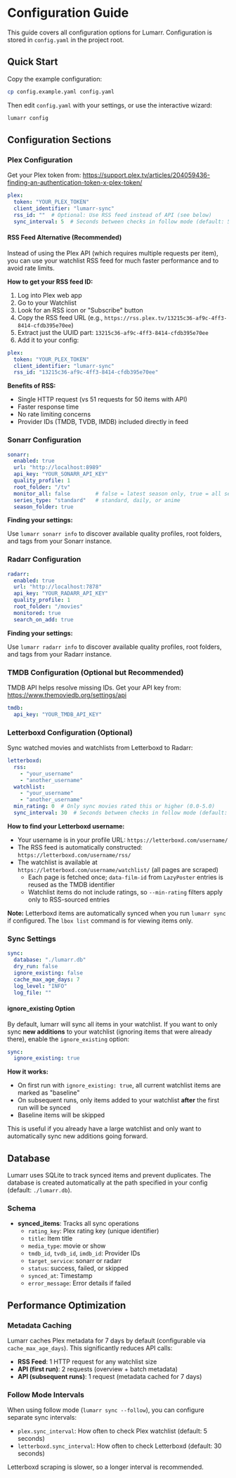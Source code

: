 # Configuration Guide

This guide covers all configuration options for Lumarr. Configuration is stored in `config.yaml` in the project root.

## Quick Start

Copy the example configuration:

```bash
cp config.example.yaml config.yaml
```

Then edit `config.yaml` with your settings, or use the interactive wizard:

```bash
lumarr config
```

## Configuration Sections

### Plex Configuration

Get your Plex token from: https://support.plex.tv/articles/204059436-finding-an-authentication-token-x-plex-token/

```yaml
plex:
  token: "YOUR_PLEX_TOKEN"
  client_identifier: "lumarr-sync"
  rss_id: ""  # Optional: Use RSS feed instead of API (see below)
  sync_interval: 5  # Seconds between checks in follow mode (default: 5)
```

#### RSS Feed Alternative (Recommended)

Instead of using the Plex API (which requires multiple requests per item), you can use your watchlist RSS feed for much faster performance and to avoid rate limits.

**How to get your RSS feed ID:**

1. Log into Plex web app
2. Go to your Watchlist
3. Look for an RSS icon or "Subscribe" button
4. Copy the RSS feed URL (e.g., `https://rss.plex.tv/13215c36-af9c-4ff3-8414-cfdb395e70ee`)
5. Extract just the UUID part: `13215c36-af9c-4ff3-8414-cfdb395e70ee`
6. Add it to your config:

```yaml
plex:
  token: "YOUR_PLEX_TOKEN"
  client_identifier: "lumarr-sync"
  rss_id: "13215c36-af9c-4ff3-8414-cfdb395e70ee"
```

**Benefits of RSS:**
- Single HTTP request (vs 51 requests for 50 items with API)
- Faster response time
- No rate limiting concerns
- Provider IDs (TMDB, TVDB, IMDB) included directly in feed

### Sonarr Configuration

```yaml
sonarr:
  enabled: true
  url: "http://localhost:8989"
  api_key: "YOUR_SONARR_API_KEY"
  quality_profile: 1
  root_folder: "/tv"
  monitor_all: false        # false = latest season only, true = all seasons
  series_type: "standard"   # standard, daily, or anime
  season_folder: true
```

**Finding your settings:**

Use `lumarr sonarr info` to discover available quality profiles, root folders, and tags from your Sonarr instance.

### Radarr Configuration

```yaml
radarr:
  enabled: true
  url: "http://localhost:7878"
  api_key: "YOUR_RADARR_API_KEY"
  quality_profile: 1
  root_folder: "/movies"
  monitored: true
  search_on_add: true
```

**Finding your settings:**

Use `lumarr radarr info` to discover available quality profiles, root folders, and tags from your Radarr instance.

### TMDB Configuration (Optional but Recommended)

TMDB API helps resolve missing IDs. Get your API key from: https://www.themoviedb.org/settings/api

```yaml
tmdb:
  api_key: "YOUR_TMDB_API_KEY"
```

### Letterboxd Configuration (Optional)

Sync watched movies and watchlists from Letterboxd to Radarr:

```yaml
letterboxd:
  rss:
    - "your_username"
    - "another_username"
  watchlist:
    - "your_username"
    - "another_username"
  min_rating: 0  # Only sync movies rated this or higher (0.0-5.0)
  sync_interval: 30  # Seconds between checks in follow mode (default: 30)
```

**How to find your Letterboxd username:**
- Your username is in your profile URL: `https://letterboxd.com/username/`
- The RSS feed is automatically constructed: `https://letterboxd.com/username/rss/`
- The watchlist is available at `https://letterboxd.com/username/watchlist/` (all pages are scraped)
  - Each page is fetched once; `data-film-id` from `LazyPoster` entries is reused as the TMDB identifier
  - Watchlist items do not include ratings, so `--min-rating` filters apply only to RSS-sourced entries

**Note:** Letterboxd items are automatically synced when you run `lumarr sync` if configured. The `lbox list` command is for viewing items only.

### Sync Settings

```yaml
sync:
  database: "./lumarr.db"
  dry_run: false
  ignore_existing: false
  cache_max_age_days: 7
  log_level: "INFO"
  log_file: ""
```

#### ignore_existing Option

By default, lumarr will sync all items in your watchlist. If you want to only sync **new additions** to your watchlist (ignoring items that were already there), enable the `ignore_existing` option:

```yaml
sync:
  ignore_existing: true
```

**How it works:**
- On first run with `ignore_existing: true`, all current watchlist items are marked as "baseline"
- On subsequent runs, only items added to your watchlist **after** the first run will be synced
- Baseline items will be skipped

This is useful if you already have a large watchlist and only want to automatically sync new additions going forward.

## Database

Lumarr uses SQLite to track synced items and prevent duplicates. The database is created automatically at the path specified in your config (default: `./lumarr.db`).

### Schema

- **synced_items**: Tracks all sync operations
  - `rating_key`: Plex rating key (unique identifier)
  - `title`: Item title
  - `media_type`: movie or show
  - `tmdb_id`, `tvdb_id`, `imdb_id`: Provider IDs
  - `target_service`: sonarr or radarr
  - `status`: success, failed, or skipped
  - `synced_at`: Timestamp
  - `error_message`: Error details if failed

## Performance Optimization

### Metadata Caching

Lumarr caches Plex metadata for 7 days by default (configurable via `cache_max_age_days`). This significantly reduces API calls:

- **RSS Feed**: 1 HTTP request for any watchlist size
- **API (first run)**: 2 requests (overview + batch metadata)
- **API (subsequent runs)**: 1 request (metadata cached for 7 days)

### Follow Mode Intervals

When using follow mode (`lumarr sync --follow`), you can configure separate sync intervals:

- `plex.sync_interval`: How often to check Plex watchlist (default: 5 seconds)
- `letterboxd.sync_interval`: How often to check Letterboxd (default: 30 seconds)

Letterboxd scraping is slower, so a longer interval is recommended.
